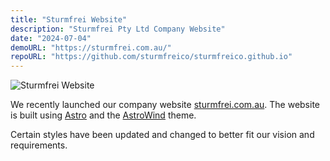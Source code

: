 ```yaml
---
title: "Sturmfrei Website"
description: "Sturmfrei Pty Ltd Company Website"
date: "2024-07-04"
demoURL: "https://sturmfrei.com.au/"
repoURL: "https://github.com/sturmfreico/sturmfreico.github.io"
---
```


![Sturmfrei Website](/projects/sturmfrei-compressed.jpeg)

We recently launched our company website [sturmfrei.com.au](https://sturmfrei.com.au/). The website is built using [Astro](https://astro.build/) and the [AstroWind](https://github.com/onwidget/astrowind) theme.

Certain styles have been updated and changed to better fit our vision and requirements.
